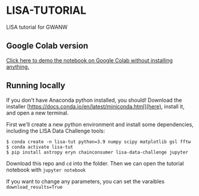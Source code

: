 # LISA-TUTORIAL
LISA tutorial for GWANW

## Google Colab version
[Click here to demo the notebook on Google Colab without installing anything.](https://colab.research.google.com/drive/1ALycoquL0u7w-1WCtEBek_gWH-HIyBsN?usp=sharing)

## Running locally
If you don't have Anaconda python installed, you should!
Download the installer [https://docs.conda.io/en/latest/miniconda.html](here), install it, and open a new terminal.

First we'll create a new python environment and install some dependencies, including the LISA Data Challenge tools:
```console
$ conda create -n lisa-tut python=3.9 numpy scipy matplotlib gsl fftw
$ conda activate lisa-tut
$ pip install astropy eryn chainconsumer lisa-data-challenge jupyter
```

Download this repo and `cd` into the folder.
Then we can open the tutorial notebook with `jupyter notebook`

If you want to change any parameters, you can set the varaibles `download_results=True`
